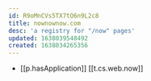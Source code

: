 ```yaml
---
id: R9oMnCVs5TX7tO6n9L2c8
title: nownownow.com
desc: 'a registry for "/now" pages'
updated: 1638039548492
created: 1638034265356
---
```


- [[p.hasApplication]] [[t.cs.web.now]]
